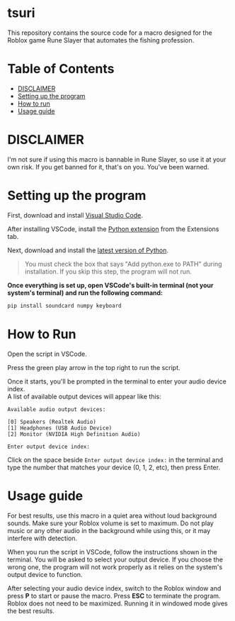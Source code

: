 # tsuri

This repository contains the source code for a macro designed for the Roblox game Rune Slayer that automates the fishing profession.

# Table of Contents

- [DISCLAIMER](#disclaimer)
- [Setting up the program](#setting-up-the-program)
- [How to run](#how-to-run)
- [Usage guide](#usage-guide)

# DISCLAIMER

I'm not sure if using this macro is bannable in Rune Slayer, so use it at your own risk. If you get banned for it, that's on you. You've been warned.

# Setting up the program

First, download and install [Visual Studio Code](https://code.visualstudio.com/).

After installing VSCode, install the [Python extension](https://marketplace.visualstudio.com/items?itemName=ms-python.python) from the Extensions tab.

Next, download and install the [latest version of Python](https://www.python.org/downloads/).

> You must check the box that says "Add python.exe to PATH" during installation. If you skip this step, the program will not run.

**Once everything is set up, open VSCode's built-in terminal (not your system's terminal) and run the following command:**

```bash
pip install soundcard numpy keyboard
```

# How to Run

Open the script in VSCode.

Press the green play arrow in the top right to run the script.

Once it starts, you'll be prompted in the terminal to enter your audio device index.  
A list of available output devices will appear like this:

```
Available audio output devices:

[0] Speakers (Realtek Audio)
[1] Headphones (USB Audio Device)
[2] Monitor (NVIDIA High Definition Audio)

Enter output device index:
```

Click on the space beside `Enter output device index:` in the terminal and type the number that matches your device (0, 1, 2, etc), then press Enter.

# Usage guide

For best results, use this macro in a quiet area without loud background sounds. Make sure your Roblox volume is set to maximum. Do not play music or any other audio in the background while using this, or it may interfere with detection.

When you run the script in VSCode, follow the instructions shown in the terminal. You will be asked to select your output device. If you choose the wrong one, the program will not work properly as it relies on the system's output device to function.

After selecting your audio device index, switch to the Roblox window and press **P** to start or pause the macro. Press **ESC** to terminate the program. Roblox does not need to be maximized. Running it in windowed mode gives the best results.
